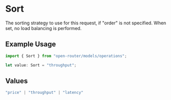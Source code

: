 # Sort

The sorting strategy to use for this request, if "order" is not specified. When set, no load balancing is performed.

## Example Usage

```typescript
import { Sort } from "open-router/models/operations";

let value: Sort = "throughput";
```

## Values

```typescript
"price" | "throughput" | "latency"
```